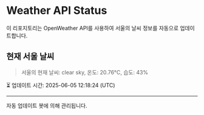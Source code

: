 
# Weather API Status

이 리포지토리는 OpenWeather API를 사용하여 서울의 날씨 정보를 자동으로 업데이트합니다.

## 현재 서울 날씨
> 서울의 현재 날씨: clear sky, 온도: 20.76°C, 습도: 43%

⏳ 업데이트 시간: 2025-06-05 12:18:24 (UTC)

---
자동 업데이트 봇에 의해 관리됩니다.
